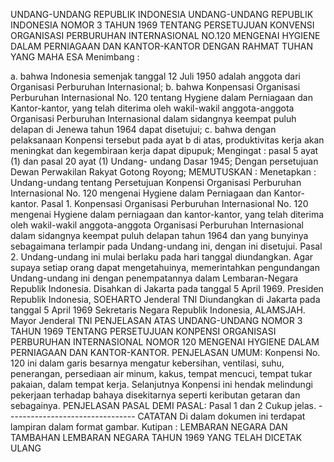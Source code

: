  UNDANG-UNDANG REPUBLIK INDONESIA UNDANG-UNDANG REPUBLIK INDONESIA NOMOR 3 TAHUN 1969 TENTANG PERSETUJUAN KONVENSI ORGANISASI PERBURUHAN INTERNASIONAL NO.120 MENGENAI HYGIENE DALAM PERNIAGAAN DAN KANTOR-KANTOR
DENGAN RAHMAT TUHAN YANG MAHA ESA
Menimbang :

a. bahwa Indonesia semenjak tanggal 12 Juli 1950 adalah anggota dari Organisasi Perburuhan Internasional;
b. bahwa Konpensasi Organisasi Perburuhan Internasional No. 120 tentang Hygiene dalam Perniagaan dan Kantor-kantor, yang telah diterima oleh wakil-wakil anggota-anggota Organisasi Perburuhan Internasional dalam sidangnya keempat puluh delapan di Jenewa tahun 1964 dapat disetujui;
c. bahwa dengan pelaksanaan Konpensi tersebut pada ayat b di atas, produktivitas kerja akan meningkat dan kegembiraan kerja dapat dipupuk;
Mengingat :
 pasal 5 ayat (1) dan pasal 20 ayat (1) Undang- undang Dasar 1945; Dengan persetujuan Dewan Perwakilan Rakyat Gotong Royong;
MEMUTUSKAN :
 Menetapkan : Undang-undang tentang Persetujuan Konpensi Organisasi Perburuhan Internasional No. 120 mengenai Hygiene dalam Perniagaan dan Kantor- kantor. Pasal 1. Konpensasi Organisasi Perburuhan Internasional No. 120 mengenai Hygiene dalam perniagaan dan kantor-kantor, yang telah diterima oleh wakil-wakil anggota-anggota Organisasi Perburuhan Internasional dalam sidangnya keempat puluh delapan tahun 1964 dan yang bunyinya sebagaimana terlampir pada Undang-undang ini, dengan ini disetujui. Pasal 2. Undang-undang ini mulai berlaku pada hari tanggal diundangkan. Agar supaya setiap orang dapat mengetahuinya, memerintahkan pengundangan Undang-undang ini dengan penempatannya dalam Lembaran-Negara Republik Indonesia. Disahkan di Jakarta pada tanggal 5 April 1969. Presiden Republik Indonesia, SOEHARTO Jenderal TNI Diundangkan di Jakarta pada tanggal 5 April 1969 Sekretaris Negara Republik Indonesia, ALAMSJAH. Mayor Jenderal TNI PENJELASAN ATAS UNDANG-UNDANG NOMOR 3 TAHUN 1969 TENTANG PERSETUJUAN KONPENSI ORGANISASI PERBURUHAN INTERNASIONAL NOMOR 120 MENGENAI HYGIENE DALAM PERNIAGAAN DAN KANTOR-KANTOR. PENJELASAN UMUM: Konpensi No. 120 ini dalam garis besarnya mengatur kebersihan, ventilasi, suhu, penerangan, persediaan air minum, kakus, tempat mencuci, tempat tukar pakaian, dalam tempat kerja. Selanjutnya Konpensi ini hendak melindungi pekerjaan terhadap bahaya disekitarnya seperti keributan getaran dan sebagainya. PENJELASAN PASAL DEMI PASAL: Pasal 1 dan 2 Cukup jelas. -------------------------------- CATATAN Di dalam dokumen ini terdapat lampiran dalam format gambar. Kutipan : LEMBARAN NEGARA DAN TAMBAHAN LEMBARAN NEGARA TAHUN 1969 YANG TELAH DICETAK ULANG